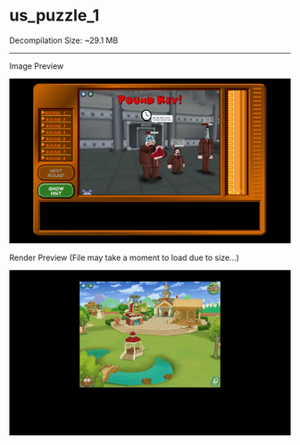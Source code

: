 # us_puzzle_1

Decompilation Size: ~29.1 MB

---

Image Preview

![Image Preview](frames/50.png)

Render Preview (File may take a moment to load due to size...)

![Render Preview](frames/frames.gif)
